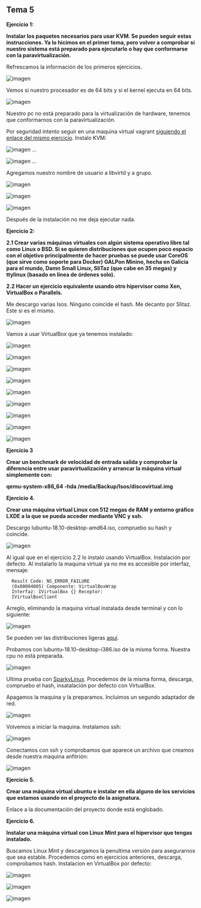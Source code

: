 ## Tema 5

**Ejercicio 1:**

**Instalar los paquetes necesarios para usar KVM. Se pueden seguir estas instrucciones. Ya lo hicimos en el primer tema, pero volver a comprobar si nuestro sistema está preparado para ejecutarlo o hay que conformarse con la paravirtualización.**

Refrescamos la información de los primeros ejercicios.

![imagen](Imagenes/t5_01.png)

Vemos si nuestro procesador es de 64 bits y si el kernel ejecuta en 64 bits.

![imagen](Imagenes/t5_07.png)

Nuestro pc no está preparado para la virtualización de hardware, tenemos que conformarnos con la paravirtualización.

Por seguridad intento seguir en una maquina virtual vagrant [siguiendo el enlace del mismo ejercicio](https://wiki.debian.org/KVM#Installation). Instalo KVM:

![imagen](Imagenes/t5_02.png)
...

![imagen](Imagenes/t5_03.png)
...

Agregamos nuestro nombre de usuario a libvirtd y a grupo.

![imagen](Imagenes/t5_04.png)

![imagen](Imagenes/t5_05.png)

![imagen](Imagenes/t5_06.png)

Después de la instalación no me deja ejecutar nada.

**Ejercicio 2:**

**2.1 Crear varias máquinas virtuales con algún sistema operativo libre tal como Linux o BSD. Si se quieren distribuciones que ocupen poco espacio con el objetivo principalmente de hacer pruebas se puede usar CoreOS (que sirve como soporte para Docker) GALPon Minino, hecha en Galicia para el mundo, Damn Small Linux, SliTaz (que cabe en 35 megas) y ttylinux (basado en línea de órdenes solo).**

**2.2 Hacer un ejercicio equivalente usando otro hipervisor como Xen, VirtualBox o Parallels.**

Me descargo varias Isos. Ninguno coincide el hash.  Me decanto por Slitaz. Este si es el mismo.

![imagen](Imagenes/t5_ej.png)

Vamos a usar VirtualBox que ya tenemos instalado:

![imagen](Imagenes/t5_ej42.png)

![imagen](Imagenes/t5_ej43.png)

![imagen](Imagenes/t5_ej44.png)

![imagen](Imagenes/t5_ej45.png)

![imagen](Imagenes/t5_ej46.png)

![imagen](Imagenes/t5_ej47.png)

![imagen](Imagenes/t5_ej48.png)

![imagen](Imagenes/t5_ej49.png)

![imagen](Imagenes/te_ej50.png)

**Ejercicio 3**

**Crear un benchmark de velocidad de entrada salida y comprobar la diferencia entre usar paravirtualización y arrancar la máquina virtual simplemente con:**

**qemu-system-x86_64 -hda /media/Backup/Isos/discovirtual.img**

**Ejercicio 4.**

**Crear una máquina virtual Linux con 512 megas de RAM y entorno gráfico LXDE a la que se pueda acceder mediante VNC y ssh.**

Descargo lubuntu-18.10-desktop-amd64.iso, compruebo su hash y coincide.

![imagen](Imagenes/t5_40.png)

Al igual que en el ejercicio 2.2 lo instalo usando VirtualBox. Instalación por defecto. Al instalarlo la maquina virtual ya no me es accesible por interfaz, mensaje:

      Result Code: NS_ERROR_FAILURE
      (0x80004005) Componente: VirtualBoxWrap
      Interfaz: IVirtualBox {} Receptor:
      IVirtualBoxClient

Arreglo, eliminando la maquina virtual instalada desde terminal y con lo siguiente:

![imagen](Imagenes/t5_08.png)

Se pueden ver las distribuciones ligeras [aquí](https://www.linuxadictos.com/distribuciones-ligeras.html).

Probamos con lubuntu-18.10-desktop-i386.iso de la misma forma. Nuestra cpu no está preparada.

![imagen](Imagenes/t5_09.png)

Ultima prueba con [SparkyLinux](https://sparkylinux.org/download/stable/). Procedemos de la misma forma, descarga, compruebo el hash, insatalación por defecto con VirtualBox.

Apagamos la maquina y la preparamos. Incluimos un segundo adaptador de red.

![imagen](Imagenes/t5_11.png)

Volvemos a iniciar la maquina. Instalamos ssh:

![imagen](Imagenes/t5_10.png)

Conectamos con ssh y comprobamos que aparece un archivo que creamos desde nuestra maquina anfitrión:

![imagen](Imagenes/t5_12.png)

**Ejercicio 5.**

**Crear una máquina virtual ubuntu e instalar en ella alguno de los servicios que estamos usando en el proyecto de la asignatura.**

Enlace a la documentación del proyecto donde está englobado.

**Ejercicio 6.**

**Instalar una máquina virtual con Linux Mint para el hipervisor que tengas instalado.**

Buscamos Linux Mint y descargamos la penultima versión para asegurarnos que sea estable. Procedemos como en ejercicios anteriores, descarga, comprobamos hash. Instalacion en VirtualBox por defecto:

![imagen](Imagenes/t5_eje60.png)

![imagen](Imagenes/t5_eje61.png)

![imagen](Imagenes/t5_14.png)
